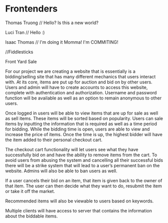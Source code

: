 # Frontenders
Thomas Truong
// Hello? Is this a new world?

Luci Tran
// Hello :)

Isaac Thomas 
// I'm doing it Momma! I'm COMMITING!

//Fiddlesticks

Front Yard Sale

For our project we are creating a website that is essentially is a bidding/selling site that has many different mechanics that users interact with. At its core, items are put up for auction and bid on by other users. Users and admin will have to create accounts to access this website, complete with authentication and authorization.  Username and password function will be available as well as an option to remain anonymous to other users. 

Once logged in users will be able to view items that are up for sale as well as sell items. These items will be sorted based on popularity. Users can sale items by inputting the information that is required as well as a time period for bidding. While the bidding time is open, users are able to view and increase the price of items. Once the time is up, the highest bidder will have the item added to their personal checkout cart. 

The checkout cart functionality will let users see what they have successfully bid on and have the ability to remove items from the cart. To avoid users from abusing the system and cancelling all their successful bids there will be a strike system that will lead to a user’s permanent ban on the website. Admins will also be able to ban users as well.

If a user cancels their bid on an item, that item is given back to the owner of that item. The user can then decide what they want to do, resubmit the item or take it off the market.

Recommended items will also be viewable to users based on keywords.

Multiple clients will have access to server that contains the information about the biddable items.
